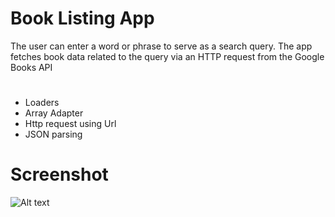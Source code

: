 # Book Listing App

The user can enter a word or phrase to serve as a search query. 
The app fetches book data related to the query via an HTTP request from the Google Books API

#

  *  Loaders                            
  *  Array Adapter                      
  *  Http request using Url
  *  JSON parsing
  
  
# Screenshot
  
  
  
  
  
  ![Alt text](http://i.imgur.com/hoqPmpt.png)
